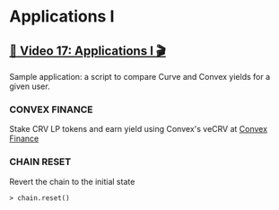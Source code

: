 # Applications I

## [🎥 Video 17: Applications I 🎬](https://youtu.be/EPE4PSCZb40)

Sample application: a script to compare Curve and Convex yields for a given user.  

### CONVEX FINANCE
Stake CRV LP tokens and earn yield using Convex's veCRV at [Convex Finance](https://convexfinance.com/)


### CHAIN RESET
Revert the chain to the initial state

	> chain.reset() 

